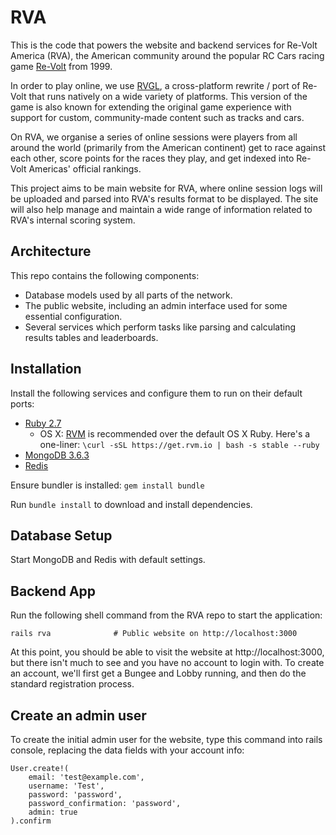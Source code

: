 RVA
===
This is the code that powers the website and backend services for Re-Volt America (RVA), the American community around
the popular RC Cars racing game [Re-Volt](https://en.wikipedia.org/wiki/Re-Volt) from 1999.

In order to play online, we use [RVGL](https://rvgl.org/), a cross-platform rewrite / port of Re-Volt that runs natively
on a wide variety of platforms. This version of the game is also known for extending the original game experience with
support for custom, community-made content such as tracks and cars.

On RVA, we organise a series of online sessions were players from all around the world (primarily from the American
continent) get to race against each other, score points for the races they play, and get indexed into Re-Volt Americas'
official rankings.

This project aims to be main website for RVA, where online session logs will be uploaded and parsed into
RVA's results format to be displayed. The site will also help manage and maintain a wide range of information related to
RVA's internal scoring system.

Architecture
---
This repo contains the following components:
* Database models used by all parts of the network.
* The public website, including an admin interface used for some essential configuration.
* Several services which perform tasks like parsing and calculating results tables and leaderboards.

Installation
---
Install the following services and configure them to run on their default ports:
* [Ruby 2.7](https://www.ruby-lang.org/en/)
  * OS X: [RVM](http://rvm.io/) is recommended over the default OS X Ruby. Here's a one-liner:
   `\curl -sSL https://get.rvm.io | bash -s stable --ruby`
* [MongoDB 3.6.3](https://www.mongodb.com/)
* [Redis](http://redis.io/)

Ensure bundler is installed: `gem install bundle`

Run `bundle install` to download and install dependencies.

Database Setup
---
Start MongoDB and Redis with default settings.

Backend App
---
Run the following shell command from the RVA repo to start the application:
```
rails rva              # Public website on http://localhost:3000
```

At this point, you should be able to visit the website at http://localhost:3000, but there isn't much to see and you
have no account to login with. To create an account, we'll first get a Bungee and Lobby running, and then do the
standard registration process.

Create an admin user
---
To create the initial admin user for the website, type this command into rails console, replacing the data fields with
your account info:
```
User.create!(
    email: 'test@example.com',
    username: 'Test',
    password: 'password',
    password_confirmation: 'password',
    admin: true
).confirm
```
